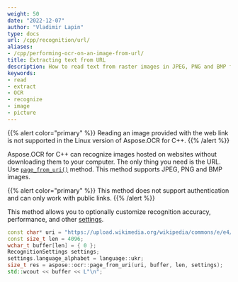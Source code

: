 ```yaml
---
weight: 50
date: "2022-12-07"
author: "Vladimir Lapin"
type: docs
url: /cpp/recognition/url/
aliases:
- /cpp/performing-ocr-on-an-image-from-url/
title: Extracting text from URL
description: How to read text from raster images in JPEG, PNG and BMP formats provided by web links.
keywords:
- read
- extract
- OCR
- recognize
- image
- picture
---
```


{{% alert color="primary" %}}
Reading an image provided with the web link is not supported in the Linux version of Aspose.OCR for C++.
{{% /alert %}}

Aspose.OCR for C++ can recognize images hosted on websites without downloading them to your computer. The only thing you need is the URL. Use [`page_from_uri()`](https://reference.aspose.com/ocr/cpp/groupAspose#ga3081b88cf8506e06e33ffaade32f7352) method. This method supports JPEG, PNG and BMP images.

{{% alert color="primary" %}}
This method does not support authentication and can only work with public links.
{{% /alert %}}

This method allows you to optionally customize recognition accuracy, performance, and other [settings](/ocr/cpp/settings/).

```cpp
const char* uri = "https://upload.wikimedia.org/wikipedia/commons/e/e4/Biggle_horse_book_%28Page_45%29_BHL23865068.jpg";
const size_t len = 4096;
wchar_t buffer[len] = { 0 };
RecognitionSettings settings;
settings.language_alphabet = language::ukr;
size_t res = aspose::ocr::page_from_uri(uri, buffer, len, settings);
std::wcout << buffer << L"\n";
```
